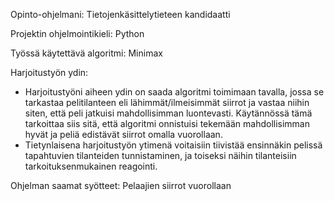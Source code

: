 Opinto-ohjelmani: Tietojenkäsittelytieteen kandidaatti

Projektin ohjelmointikieli: Python

Työssä käytettävä algoritmi: Minimax

Harjoitustyön ydin: 
- Harjoitustyöni aiheen ydin on saada algoritmi toimimaan tavalla, 
jossa se tarkastaa pelitilanteen eli lähimmät/ilmeisimmät siirrot ja vastaa niihin siten, 
että peli jatkuisi mahdollisimman luontevasti. 
Käytännössä tämä tarkoittaa siis sitä, 
että algoritmi onnistuisi tekemään mahdollisimman hyvät ja peliä edistävät siirrot omalla vuorollaan.
- Tietynlaisena harjoitustyön ytimenä voitaisiin tiivistää ensinnäkin pelissä tapahtuvien tilanteiden tunnistaminen, 
ja toiseksi näihin tilanteisiin tarkoituksenmukainen reagointi.

Ohjelman saamat syötteet: Pelaajien siirrot vuorollaan
